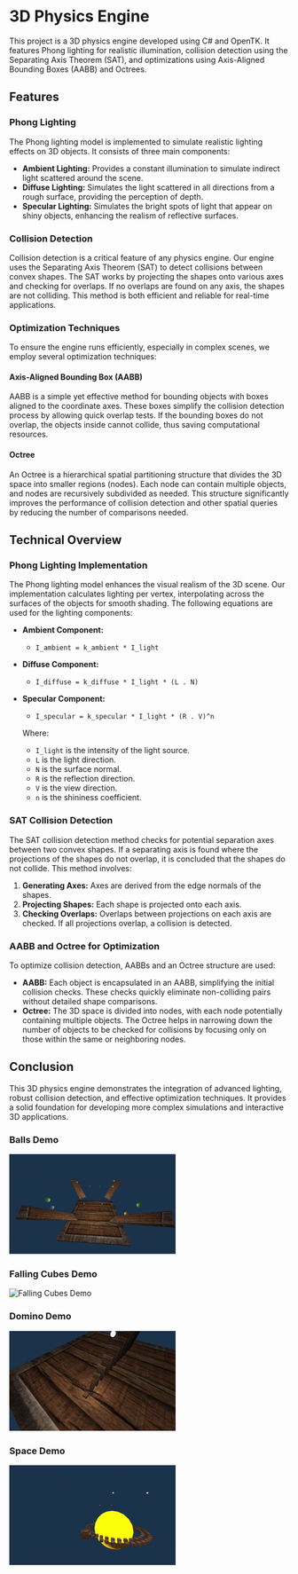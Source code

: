 # 3D Physics Engine

This project is a 3D physics engine developed using C# and OpenTK. It features Phong lighting for realistic illumination, collision detection using the Separating Axis Theorem (SAT), and optimizations using Axis-Aligned Bounding Boxes (AABB) and Octrees.

## Features

### Phong Lighting
The Phong lighting model is implemented to simulate realistic lighting effects on 3D objects. It consists of three main components:
- **Ambient Lighting:** Provides a constant illumination to simulate indirect light scattered around the scene.
- **Diffuse Lighting:** Simulates the light scattered in all directions from a rough surface, providing the perception of depth.
- **Specular Lighting:** Simulates the bright spots of light that appear on shiny objects, enhancing the realism of reflective surfaces.

### Collision Detection
Collision detection is a critical feature of any physics engine. Our engine uses the Separating Axis Theorem (SAT) to detect collisions between convex shapes. The SAT works by projecting the shapes onto various axes and checking for overlaps. If no overlaps are found on any axis, the shapes are not colliding. This method is both efficient and reliable for real-time applications.

### Optimization Techniques
To ensure the engine runs efficiently, especially in complex scenes, we employ several optimization techniques:

#### Axis-Aligned Bounding Box (AABB)
AABB is a simple yet effective method for bounding objects with boxes aligned to the coordinate axes. These boxes simplify the collision detection process by allowing quick overlap tests. If the bounding boxes do not overlap, the objects inside cannot collide, thus saving computational resources.

#### Octree
An Octree is a hierarchical spatial partitioning structure that divides the 3D space into smaller regions (nodes). Each node can contain multiple objects, and nodes are recursively subdivided as needed. This structure significantly improves the performance of collision detection and other spatial queries by reducing the number of comparisons needed.

## Technical Overview

### Phong Lighting Implementation
The Phong lighting model enhances the visual realism of the 3D scene. Our implementation calculates lighting per vertex, interpolating across the surfaces of the objects for smooth shading. The following equations are used for the lighting components:

- **Ambient Component:**
  - `I_ambient = k_ambient * I_light`

- **Diffuse Component:**
  - `I_diffuse = k_diffuse * I_light * (L . N)`

- **Specular Component:**
  - `I_specular = k_specular * I_light * (R . V)^n`

  Where:
  - `I_light` is the intensity of the light source.
  - `L` is the light direction.
  - `N` is the surface normal.
  - `R` is the reflection direction.
  - `V` is the view direction.
  - `n` is the shininess coefficient.

### SAT Collision Detection
The SAT collision detection method checks for potential separation axes between two convex shapes. If a separating axis is found where the projections of the shapes do not overlap, it is concluded that the shapes do not collide. This method involves:

1. **Generating Axes:** Axes are derived from the edge normals of the shapes.
2. **Projecting Shapes:** Each shape is projected onto each axis.
3. **Checking Overlaps:** Overlaps between projections on each axis are checked. If all projections overlap, a collision is detected.

### AABB and Octree for Optimization
To optimize collision detection, AABBs and an Octree structure are used:

- **AABB:** Each object is encapsulated in an AABB, simplifying the initial collision checks. These checks quickly eliminate non-colliding pairs without detailed shape comparisons.
- **Octree:** The 3D space is divided into nodes, with each node potentially containing multiple objects. The Octree helps in narrowing down the number of objects to be checked for collisions by focusing only on those within the same or neighboring nodes.

## Conclusion
This 3D physics engine demonstrates the integration of advanced lighting, robust collision detection, and effective optimization techniques. It provides a solid foundation for developing more complex simulations and interactive 3D applications.
### Balls Demo
<img src="https://github.com/adils03/PhysicsEngine/blob/PhysicsEngineV2/DemoGifs/ballsDemo.gif" alt="Balls Demo" width="300">

### Falling Cubes Demo
<img src="https://github.com/adils03/PhysicsEngine/blob/PhysicsEngineV2/DemoGifs/cubesDemo.gif" alt="Falling Cubes Demo" width="300">

### Domino Demo
<img src="https://github.com/adils03/PhysicsEngine/blob/PhysicsEngineV2/DemoGifs/dominoDemo.gif" alt="Domino Demo" width="300">

### Space Demo
<img src="https://github.com/adils03/PhysicsEngine/blob/PhysicsEngineV2/DemoGifs/spaceDemo.gif" alt="Space Demo" width="300">

